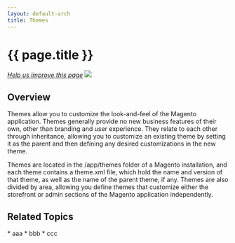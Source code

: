 ```yaml
---
layout: default-arch
title: Themes
---
```


<h1 id="m2arch-themes">{{ page.title }}</h1>

<p><a href="{{ site.githuburl }}m2devgde/arch/mod_depend.md" target="_blank"><em>Help us improve this page</em></a>&nbsp;<img src="{{ site.baseurl }}common/images/newWindow.gif"/></p>

<h2 id="m2arch-themes-overview"> Overview</h2>
Themes allow you to customize the look-and-feel of the Magento application. Themes generally provide no new business features of their own, other than branding and user experience. They relate to each other through inheritance, allowing you to customize an existing theme by setting it as the parent and then defining any desired customizations in the new theme.

Themes are located in the /app/themes folder of a Magento installation, and each theme contains a theme.xml file, which hold the name and version of that theme, as well as the name of the parent theme, if any. Themes are also divided by area, allowing you define themes that customize either the storefront or admin sections of the Magento application independently.

<h2 id="m2arch-related"> Related Topics</h2>
* aaa
* bbb
* ccc

